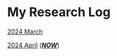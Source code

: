 # My Research Log
[2024 March](./2024-03_research_log.md)

[2024 April](./2024-04_research_log.md) (***<U>NOW</U>***)